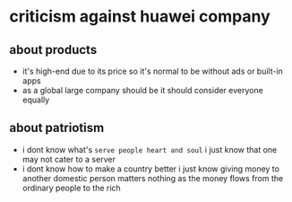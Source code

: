 # criticism against huawei company

## about products
- it's high-end due to its price
so it's normal to be without ads or built-in apps
- as a global large company should be
it should consider everyone equally

## about patriotism
- i dont know what's `serve people heart and soul`
i just know that one may not cater to a server
- i dont know how to make a country better
i just know giving money to another domestic person matters nothing
as the money flows from the ordinary people to the rich
